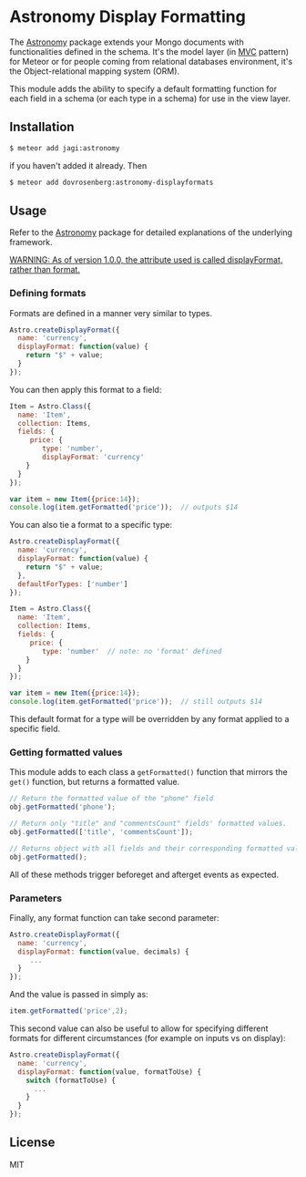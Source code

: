 # Astronomy Display Formatting

The [Astronomy](https://github.com/jagi/meteor-astronomy/) package extends your Mongo documents with functionalities defined in the schema. It's the model layer (in [MVC](http://en.wikipedia.org/wiki/Model%E2%80%93view%E2%80%93controller) pattern) for Meteor or for people coming from relational databases environment, it's the Object-relational mapping system (ORM).

This module adds the ability to specify a default formatting function for each field in a schema (or each type in a schema) for use in the view layer.

## Installation

```sh
$ meteor add jagi:astronomy
```
if you haven't added it already.  Then

```sh
$ meteor add dovrosenberg:astronomy-displayformats
```

## Usage

Refer to the [Astronomy](https://github.com/jagi/meteor-astronomy/) package for detailed explanations of the underlying framework.

<u>WARNING: As of version 1.0.0, the attribute used is called displayFormat, rather than format.</u>

### Defining formats
Formats are defined in a manner very similar to types.

```js
Astro.createDisplayFormat({
  name: 'currency',
  displayFormat: function(value) {
    return "$" + value;
  }
});
```

You can then apply this format to a field:
```js
Item = Astro.Class({
  name: 'Item',
  collection: Items,
  fields: {
     price: {
        type: 'number',
        displayFormat: 'currency'
    }
  }
});

var item = new Item({price:14});
console.log(item.getFormatted('price'));  // outputs $14
```

You can also tie a format to a specific type:
```js
Astro.createDisplayFormat({
  name: 'currency',
  displayFormat: function(value) {
    return "$" + value;
  },
  defaultForTypes: ['number']
});

Item = Astro.Class({
  name: 'Item',
  collection: Items,
  fields: {
     price: {
        type: 'number'  // note: no 'format' defined
    }
  }
});

var item = new Item({price:14});
console.log(item.getFormatted('price'));  // still outputs $14
```

This default format for a type will be overridden by any format applied to a specific field.

### Getting formatted values
This module adds to each class a `getFormatted()` function that mirrors the `get()` function, but returns a formatted value.

```js
// Return the formatted value of the "phone" field
obj.getFormatted('phone');
```

```js
// Return only "title" and "commentsCount" fields' formatted values.
obj.getFormatted(['title', 'commentsCount']);
```

```js
// Returns object with all fields and their corresponding formatted values
obj.getFormatted();
```

All of these methods trigger beforeget and afterget events as expected.

### Parameters
Finally, any format function can take second parameter:

```js
Astro.createDisplayFormat({
  name: 'currency',
  displayFormat: function(value, decimals) {
     ...
  }
});
```

And the value is passed in simply as:
```js
item.getFormatted('price',2);
```

This second value can also be useful to allow for specifying different formats for different circumstances (for example on inputs vs on display):
```js
Astro.createDisplayFormat({
  name: 'currency',
  displayFormat: function(value, formatToUse) {
    switch (formatToUse) {
      ...
    }
  }
});
```

## License

MIT
